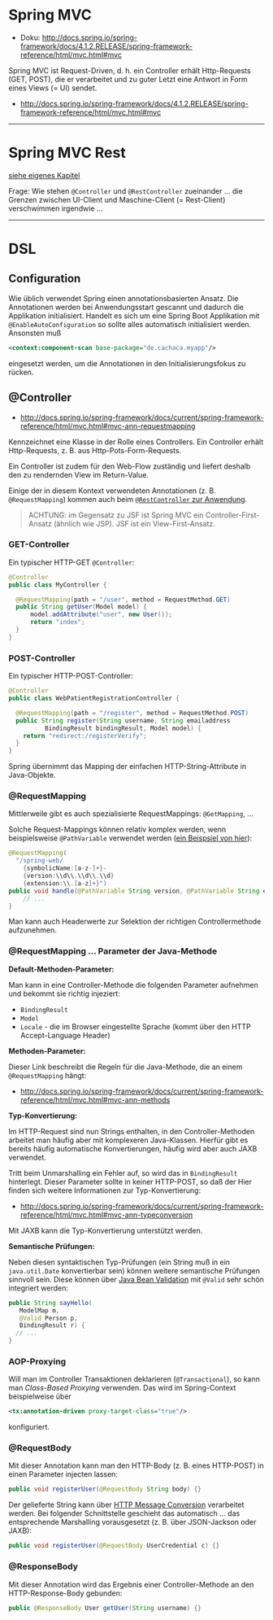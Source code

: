 # Spring MVC
* Doku: http://docs.spring.io/spring-framework/docs/4.1.2.RELEASE/spring-framework-reference/html/mvc.html#mvc

Spring MVC ist Request-Driven, d. h. ein Controller erhält Http-Requests (GET, POST), die er verarbeitet und zu guter Letzt eine Antwort in Form eines Views (= UI) sendet. 

* http://docs.spring.io/spring-framework/docs/4.1.2.RELEASE/spring-framework-reference/html/mvc.html#mvc

---

# Spring MVC Rest
[siehe eigenes Kapitel](springMvcRest.md)

Frage: Wie stehen ``@Controller`` und ``@RestController`` zueinander ... die Grenzen zwischen UI-Client und Maschine-Client (= Rest-Client) verschwimmen irgendwie ...

---

# DSL

## Configuration
Wie üblich verwendet Spring einen annotationsbasierten Ansatz. Die Annotationen werden bei Anwendungsstart gescannt und dadurch die Applikation initialisiert. Handelt es sich um eine Spring Boot Applikation mit ``@EnableAutoConfiguration`` so sollte alles automatisch initialisiert werden. Ansonsten muß 

```xml
<context:component-scan base-package="de.cachaca.myapp"/>
```

eingesetzt werden, um die Annotationen in den Initialisierungsfokus zu rücken.


## @Controller
* http://docs.spring.io/spring-framework/docs/current/spring-framework-reference/html/mvc.html#mvc-ann-requestmapping

Kennzeichnet eine Klasse in der Rolle eines Controllers. Ein Controller erhält Http-Requests, z. B. aus Http-Pots-Form-Requests.

Ein Controller ist zudem für den Web-Flow zuständig und liefert deshalb den zu rendernden View im Return-Value.

Einige der in diesem Kontext verwendeten Annotationen (z. B. ``@RequestMapping``) kommen auch beim [``@RestController`` zur Anwendung](springMvcRest.md).

> ACHTUNG: im Gegensatz zu JSF ist Spring MVC ein Controller-First-Ansatz (ähnlich wie JSP). JSF ist ein View-First-Ansatz.

### GET-Controller
Ein typischer HTTP-GET ``@Controller``:

```java
@Controller
public class MyController {

  @RequestMapping(path = "/user", method = RequestMethod.GET)
  public String getUser(Model model) {
      model.addAttribute("user", new User());
      return "index";
  }
}
```

### POST-Controller
Ein typischer HTTP-POST-Controller:

```java
@Controller
public class WebPatientRegistrationController {

  @RequestMapping(path = "/register", method = RequestMethod.POST)
  public String register(String username, String emailaddress
          BindingResult bindingResult, Model model) { 
    return "redirect:/registerVerify";
  }
}
```

Spring übernimmt das Mapping der einfachen HTTP-String-Attribute in Java-Objekte.

### @RequestMapping
Mittlerweile gibt es auch spezialisierte RequestMappings: ``@GetMapping``, ...

Solche Request-Mappings können relativ komplex werden, wenn beispielsweise ``@PathVariable`` verwendet werden ([ein Beispsiel von hier](http://docs.spring.io/spring-framework/docs/current/spring-framework-reference/html/mvc.html#mvc-ann-requestmapping)):

```java
@RequestMapping(
  "/spring-web/
    {symbolicName:[a-z-]+}-
    {version:\\d\\.\\d\\.\\d}
    {extension:\\.[a-z]+}")
public void handle(@PathVariable String version, @PathVariable String extension) {
    // ...
}
```

Man kann auch Headerwerte zur Selektion der richtigen Controllermethode aufzunehmen.

### @RequestMapping ... Parameter der Java-Methode

**Default-Methoden-Parameter:**

Man kann in eine Controller-Methode die folgenden Parameter aufnehmen und bekommt sie richtig injeziert:

* ``BindingResult``
* ``Model``
* ``Locale`` - die im Browser eingestellte Sprache (kommt über den HTTP Accept-Language Header)

**Methoden-Parameter:**

Dieser Link beschreibt die Regeln für die Java-Methode, die an einem ``@RequestMapping`` hängt:

* http://docs.spring.io/spring-framework/docs/current/spring-framework-reference/html/mvc.html#mvc-ann-methods

**Typ-Konvertierung:**

Im HTTP-Request sind nun Strings enthalten, in den Controller-Methoden arbeitet man häufig aber mit komplexeren Java-Klassen. Hierfür gibt es bereits häufig automatische Konvertierungen, häufig wird aber auch JAXB verwendet.

Tritt beim Unmarshalling ein Fehler auf, so wird das in ``BindingResult`` hinterlegt. Dieser Parameter sollte in keiner HTTP-POST, so daß  der 
Hier finden sich weitere Informationen zur Typ-Konvertierung:

* http://docs.spring.io/spring-framework/docs/current/spring-framework-reference/html/mvc.html#mvc-ann-typeconversion

Mit JAXB kann die Typ-Konvertierung unterstützt werden.

**Semantische Prüfungen:**

Neben diesen syntaktischen Typ-Prüfungen (ein String muß in ein ``java.util.Date`` konvertierbar sein) können weitere semantische Prüfungen sinnvoll sein. Diese können über [Java Bean Validation](java_beanValidation.md) mit ``@Valid`` sehr schön integriert werden:

```java
public String sayHello(
   ModelMap m, 
   @Valid Person p, 
   BindingResult r) {
  // ...
}
```

### AOP-Proxying
Will man im Controller Transaktionen deklarieren (``@Transactional``), so kann man *Class-Based Proxying* verwenden. Das wird im Spring-Context beispielweise über

```xml
<tx:annotation-driven proxy-target-class="true"/>
```

konfiguriert.

### @RequestBody
Mit dieser Annotation kann man den HTTP-Body (z. B. eines HTTP-POST) in einen Parameter injecten lassen:

```java
public void registerUser(@RequestBody String body) {}
```

Der gelieferte String kann über [HTTP Message Conversion](http://docs.spring.io/spring-framework/docs/current/spring-framework-reference/html/remoting.html#rest-message-conversion) verarbeitet werden. Bei folgender Schnittstelle geschieht das automatisch ... das entsprechende Marshalling vorausgesetzt (z. B. über JSON-Jackson oder JAXB):

```java
public void registerUser(@RequestBody UserCredential c) {}
```

### @ResponseBody
Mit dieser Annotation wird das Ergebnis einer Controller-Methode an den HTTP-Response-Body gebunden:

```java
public @ResponseBody User getUser(String username) {}
```

